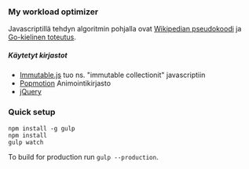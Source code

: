 ### My workload optimizer

Javascriptillä tehdyn algoritmin pohjalla ovat [Wikipedian pseudokoodi](https://en.wikipedia.org/wiki/Knapsack_problem#0.2F1_knapsack_problem) ja [Go-kielinen toteutus](http://rosettacode.org/wiki/Knapsack_problem/0-1#Go).

##### Käytetyt kirjastot 

- [Immutable.js](https://facebook.github.io/immutable-js/) tuo ns. "immutable collectionit" javascriptiin
- [Popmotion](http://popmotion.io/) Animointikirjasto
- [jQuery](https://jquery.com/)


### Quick setup

```
npm install -g gulp
npm install
gulp watch
```

To build for production run `gulp --production`.
